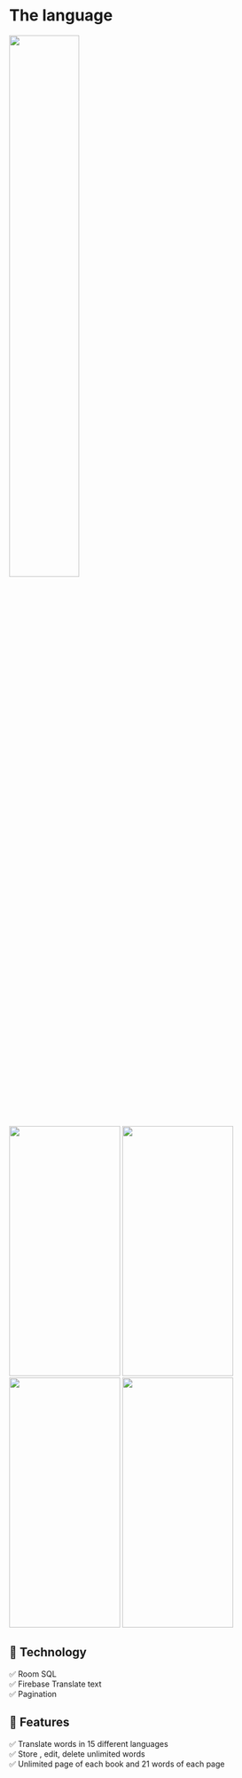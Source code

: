 # The language
<a href="https://play.google.com/store/apps/details?id=myapptranslate1.my">
<p><img src="https:/cdnrawgit.com/steverichey/google-play-badge-svg/master/img/en_get.svg" width="50%"></p></a>
<p float="left">
  <img src="https://play-lh.googleusercontent.com/JoTdlgicoybiXsAM-weqrf0j3oUn5WPaD2-93Kl5B4QgRXWwpuIVrc1cDBCt74yTnrQ=w2880-h1642-rw" width="200" height = "450" />
  <img src="https://play-lh.googleusercontent.com/JoTdlgicoybiXsAM-weqrf0j3oUn5WPaD2-93Kl5B4QgRXWwpuIVrc1cDBCt74yTnrQ=w2880-h1642-rw" width="200" height = "450" />
  <img src="https://scontent.fsgn6-2.fna.fbcdn.net/v/t1.15752-9/277956343_532289658465188_2042968406885419561_n.png?_nc_cat=100&ccb=1-5&_nc_sid=ae9488&_nc_ohc=1cXh7UQxC-MAX_v1CSG&tn=6GBhogXIWX2dq_6s&_nc_ht=scontent.fsgn6-2.fna&oh=03_AVLGNVr1KjxUqI7NerxQnIV0ztYyFrvc6DrnMWnNJ0uHgg&oe=6281BF8A" width="200" height = "450" />
  <img src="https://scontent.fsgn6-2.fna.fbcdn.net/v/t1.15752-9/277691799_309977717778577_3638630819906914634_n.png?_nc_cat=108&ccb=1-5&_nc_sid=ae9488&_nc_ohc=qraqTMM5cEwAX_gwOlO&_nc_ht=scontent.fsgn6-2.fna&oh=03_AVLbi9_D7xn9mKY0TeoGH3E32mH3yi3tgUk3HVyGM6Ifng&oe=6282D370" width="200" height = "450" />
</p>

## 🎉 Technology
✅ Room SQL</br>
✅ Firebase Translate text</br>
✅ Pagination</br>

## 🎉 Features
✅ Translate words in 15 different languages</br>
✅ Store , edit, delete unlimited words</br>
✅ Unlimited page of each book and 21 words of each page</br>




